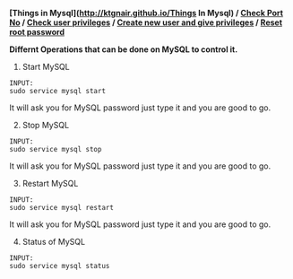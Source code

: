 **[Things in Mysql](http://ktgnair.github.io/Things In Mysql) / [Check Port No](http://ktgnair.github.io/ThingsInMySQL1) / [Check user privileges](http://ktgnair.github.io/ThingsInMySQL2) / [Create new user and give privileges](http://ktgnair.github.io/ThingsInMySQL3) / [Reset root password](http://ktgnair.github.io/ThingsInMySQL5)**  

**Differnt Operations that can be done on MySQL to control it.**  


1. Start MySQL  

```  
INPUT:  
sudo service mysql start  
```  

It will ask you for MySQL password just type it and you are good to go.  

2. Stop MySQL  

```  
INPUT:  
sudo service mysql stop     
```  

It will ask you for MySQL password just type it and you are good to go.  

3. Restart MySQL  

```  
INPUT:  
sudo service mysql restart  
```  

It will ask you for MySQL password just type it and you are good to go.  

4. Status of MySQL  

```  
INPUT:  
sudo service mysql status    
```  
